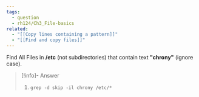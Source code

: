 ```yaml
---
tags:
  - question
  - rh124/Ch3_File-basics
related:
  - "[[Copy lines containing a pattern]]"
  - "[[Find and copy files]]"
---
```


Find All Files in **/etc** (not subdirectories) that contain text **"chrony"** (ignore case).

> [!info]- Answer
>
> 1.  `grep -d skip -il chrony /etc/*`
